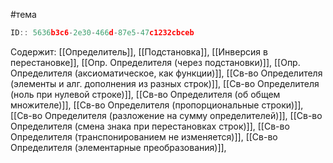 #тема

```javascript
ID:: 5636b3c6-2e30-466d-87e5-47c1232cbceb 
```

Содержит:
[[Определитель]], 
[[Подстановка]],
[[Инверсия в перестановке]],
[[Опр. Определителя (через подстановки)]],
[[Опр. Определителя (аксиоматическое, как функции)]],
[[Св-во Определителя (элементы и алг. дополнения из разных строк)]],
[[Св-во Определителя (ноль при нулевой строке)]],
[[Св-во Определителя (об общем множителе)]],
[[Св-во Определителя (пропорциональные строки)]],
[[Св-во Определителя (разложение на сумму определителей)]],
[[Св-во Определителя (смена знака при перестановках строк)]],
[[Св-во Определителя (транспонированием не изменяется)]],
[[Св-во Определителя (элементарные преобразования)]],
